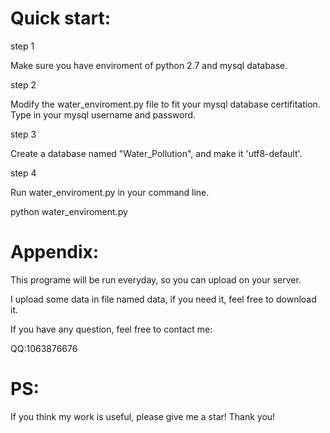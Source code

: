 # Quick start:

step 1

Make sure you have enviroment of python 2.7 and mysql database.

step 2

Modify the water_enviroment.py file to fit your mysql database certifitation.
Type in your mysql username and password.

step 3

Create a database named "Water_Pollution", and make it 'utf8-default'.

step 4

Run water_enviroment.py in your command line.

python water_enviroment.py

# Appendix:

This programe will be run everyday, so you can upload on your server.

I upload some data in file named data, if you need it, feel free to download it.

If you have any question, feel free to contact me:

QQ:1063876676

# PS:

If you think my work is useful, please give me a star! 
Thank you!
